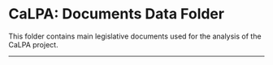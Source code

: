 # CaLPA: Documents Data Folder

This folder contains main legislative documents used for the analysis of the CaLPA project.

----
